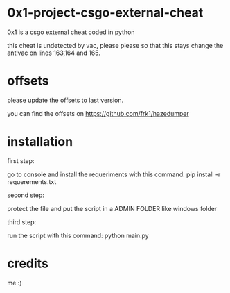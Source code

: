 # 0x1-project-csgo-external-cheat
0x1 is a csgo external cheat coded in python

this cheat is undetected by vac, please please so that this stays change the antivac on lines 163,164 and 165.

# offsets

please update the offsets to last version.

you can find the offsets on https://github.com/frk1/hazedumper

# installation

first step: 

go to console and install the requeriments with this command: pip install -r requerements.txt

second step: 

protect the file and put the script in a ADMIN FOLDER like windows folder 

third step:

run the script with this command: python main.py

# credits 

me :)
